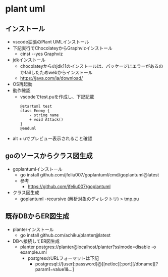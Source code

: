 # plant uml

## インストール

* vscode拡張のPlant UMLインストール
* 下記実行でChocolateyからGraphvizインストール
  * cinst --yes Graphviz
* jdkインストール
  * chocolateyからのjdk11のインストールは、パッケージにエラーがあるのかfailしたためwebからインストール
  * https://java.com/ja/download/
* OS再起動
* 動作確認
  * vscodeでtest.puを作成し、下記記載
    ```
    @startuml test
    class Enemy {
        - string name
        + void Attack()
    }
    @enduml

    ```
* alt + uでプレビュー表示されること確認

## goのソースからクラス図生成

* goplantumlインストール
  * go install github.com/jfeliu007/goplantuml/cmd/goplantuml@latest
  * 参考
    * https://github.com/jfeliu007/goplantuml
* クラス図生成
  * goplantuml -recursive (解析対象のディレクトリ) > tmp.pu

## 既存DBからER図生成

* planterインストール
  * go install github.com/achiku/planter@latest
* DBへ接続してER図生成
  * planter postgres://planter@localhost/planter?sslmode=disable -o example.uml
    * postgresのURLフォーマットは下記
      * postgresql://[user[:password]@][netloc][:port][/dbname][?param1=value1&...]